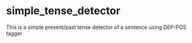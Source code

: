 # simple_tense_detector
This is a simple present/past tense detector of a sentence using DEP-POS tagger

